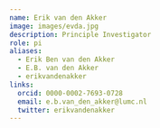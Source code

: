 ```yaml
---
name: Erik van den Akker
image: images/evda.jpg
description: Principle Investigator
role: pi
aliases:
  - Erik Ben van den Akker
  - E.B. van den Akker
  - erikvandenakker
links:
  orcid: 0000-0002-7693-0728
  email: e.b.van_den_akker@lumc.nl
  twitter: erikvandenakker
---
```

